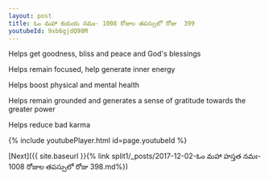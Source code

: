 ```yaml
---
layout: post
title: ఓం మహా కయయ నమః- 1008 రోజుల తపస్సులో రోజు  399
youtubeId: 9xb6gjdQ98M
---
```

 
 
Helps get goodness, bliss and peace and God's blessings
 
Helps remain focused, help generate inner energy 
 
Helps boost physical and mental health 
 
Helps remain grounded and generates a sense of gratitude towards the greater power 
 
Helps reduce bad karma
 
 
 
 


{% include youtubePlayer.html id=page.youtubeId %}
 
[Next]({{ site.baseurl }}{% link  split1/_posts/2017-12-02-ఓం మహా హస్తత నమః- 1008 రోజుల తపస్సులో రోజు  398.md%})
 
